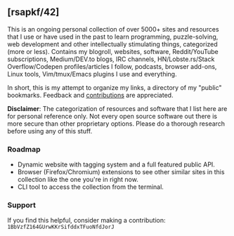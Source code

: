 ## [rsapkf/42]

This is an ongoing personal collection of over 5000+ sites and resources that I use or have used in the past to learn programming, puzzle-solving, web development and other intellectually stimulating things, categorized (more or less). Contains my blogroll, websites, software, Reddit/YouTube subscriptions, Medium/DEV.to blogs, IRC channels, HN/Lobste.rs/Stack Overflow/Codepen profiles/articles I follow, podcasts, browser add-ons, Linux tools, Vim/tmux/Emacs plugins I use and everything.

In short, this is my attempt to organize my links, a directory of my "public" bookmarks. Feedback and [contributions](https://github.com/rsapkf/42/blob/main/CONTRIBUTING.md) are appreciated.

**Disclaimer**: The categorization of resources and software that I list here are for personal reference only. Not every open source software out there is more secure than other proprietary options. Please do a thorough research before using any of this stuff.

### Roadmap

- Dynamic website with tagging system and a full featured public API.
- Browser (Firefox/Chromium) extensions to see other similar sites in this collection like the one you're in right now.
- CLI tool to access the collection from the terminal.

### Support

If you find this helpful, consider making a contribution: `1BbVzfZ164GUrwKKrSifddxTFuoNfdJorJ`
